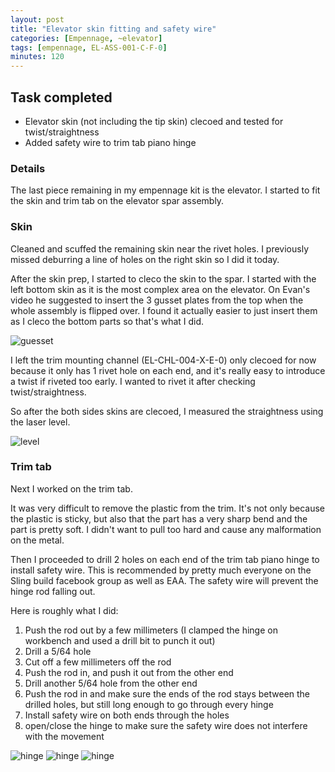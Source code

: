 ```yaml
---
layout: post
title: "Elevator skin fitting and safety wire"
categories: [Empennage, ~elevator]
tags: [empennage, EL-ASS-001-C-F-0]
minutes: 120
---
```


## Task completed

- Elevator skin (not including the tip skin) clecoed and tested for twist/straightness
- Added safety wire to trim tab piano hinge

### Details

The last piece remaining in my empennage kit is the elevator. I started to fit the skin and trim tab on the elevator spar assembly.

### Skin

Cleaned and scuffed the remaining skin near the rivet holes. I previously missed deburring a line of holes on the right skin so I did it today.

After the skin prep, I started to cleco the skin to the spar. I started with the left bottom skin as it is the most complex area on the elevator. On Evan's video he suggested to insert the 3 gusset plates from the top when the whole assembly is flipped over. I found it actually easier to just insert them as I cleco the bottom parts so that's what I did.

![guesset](/assets/img/20240218/gusset.jpg)

I left the trim mounting channel (EL-CHL-004-X-E-0) only clecoed for now because it only has 1 rivet hole on each end, and it's really easy to introduce a twist if riveted too early. I wanted to rivet it after checking twist/straightness.

So after the both sides skins are clecoed, I measured the straightness using the laser level.

![level](/assets/img/20240218/level.jpg)

### Trim tab

Next I worked on the trim tab.

It was very difficult to remove the plastic from the trim. It's not only because the plastic is sticky, but also that the part has a very sharp bend and the part is pretty soft. I didn't want to pull too hard and cause any malformation on the metal.

Then I proceeded to drill 2 holes on each end of the trim tab piano hinge to install safety wire. This is recommended by pretty much everyone on the Sling build facebook group as well as EAA. The safety wire will prevent the hinge rod falling out.

Here is roughly what I did:

1. Push the rod out by a few millimeters (I clamped the hinge on workbench and used a drill bit to punch it out)
1. Drill a 5/64 hole
1. Cut off a few millimeters off the rod
1. Push the rod in, and push it out from the other end
1. Drill another 5/64 hole from the other end
1. Push the rod in and make sure the ends of the rod stays between the drilled holes, but still long enough to go through every hinge
1. Install safety wire on both ends through the holes
1. open/close the hinge to make sure the safety wire does not interfere with the movement

![hinge](/assets/img/20240218/secure_hinge.jpg)
![hinge](/assets/img/20240218/before_safety_wire.jpg)
![hinge](/assets/img/20240218/after_safety_wire.jpg)
